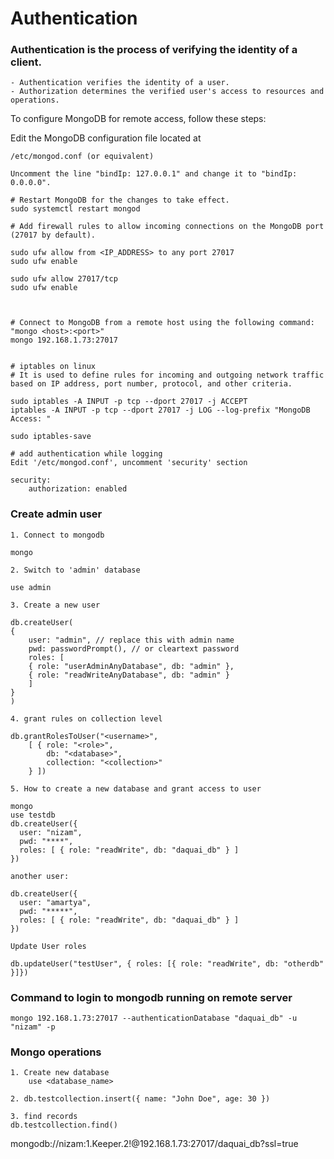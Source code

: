 # Authentication
### Authentication is the process of verifying the identity of a client. 
    - Authentication verifies the identity of a user.
    - Authorization determines the verified user's access to resources and operations.

To configure MongoDB for remote access, follow these steps:

Edit the MongoDB configuration file located at 
    
    /etc/mongod.conf (or equivalent)

    Uncomment the line "bindIp: 127.0.0.1" and change it to "bindIp: 0.0.0.0".
    
    # Restart MongoDB for the changes to take effect.
    sudo systemctl restart mongod
    
    # Add firewall rules to allow incoming connections on the MongoDB port (27017 by default).
    
    sudo ufw allow from <IP_ADDRESS> to any port 27017
    sudo ufw enable

    sudo ufw allow 27017/tcp
    sudo ufw enable


    
    # Connect to MongoDB from a remote host using the following command: "mongo <host>:<port>"
    mongo 192.168.1.73:27017


    # iptables on linux
    # It is used to define rules for incoming and outgoing network traffic based on IP address, port number, protocol, and other criteria.

    sudo iptables -A INPUT -p tcp --dport 27017 -j ACCEPT
    iptables -A INPUT -p tcp --dport 27017 -j LOG --log-prefix "MongoDB Access: "

    sudo iptables-save

    # add authentication while logging
    Edit '/etc/mongod.conf', uncomment 'security' section

    security:
        authorization: enabled



### Create admin user
    1. Connect to mongodb

    mongo

    2. Switch to 'admin' database

    use admin

    3. Create a new user

    db.createUser(
    {
        user: "admin", // replace this with admin name
        pwd: passwordPrompt(), // or cleartext password
        roles: [
        { role: "userAdminAnyDatabase", db: "admin" },
        { role: "readWriteAnyDatabase", db: "admin" }
        ]
    }
    )

    4. grant rules on collection level

    db.grantRolesToUser("<username>", 
        [ { role: "<role>",
            db: "<database>",
            collection: "<collection>" 
        } ])

    5. How to create a new database and grant access to user
    
    mongo
    use testdb
    db.createUser({
      user: "nizam",
      pwd: "****",
      roles: [ { role: "readWrite", db: "daquai_db" } ]
    })

    another user:

    db.createUser({
      user: "amartya",
      pwd: "*****",
      roles: [ { role: "readWrite", db: "daquai_db" } ]
    })

    Update User roles

    db.updateUser("testUser", { roles: [{ role: "readWrite", db: "otherdb" }]})


### Command to login to mongodb running on remote server

    mongo 192.168.1.73:27017 --authenticationDatabase "daquai_db" -u "nizam" -p

### Mongo operations

    1. Create new database
        use <database_name>

    2. db.testcollection.insert({ name: "John Doe", age: 30 })

    3. find records
    db.testcollection.find()


mongodb://nizam:1.Keeper.2!@192.168.1.73:27017/daquai_db?ssl=true
